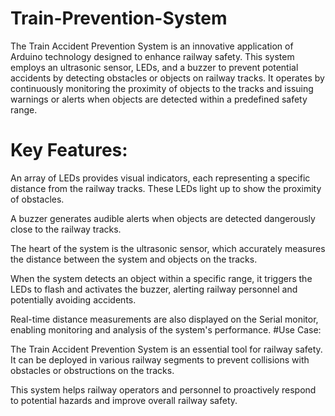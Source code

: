 # Train-Prevention-System
The Train Accident Prevention System is an innovative application of Arduino technology designed to enhance railway safety. This system employs an ultrasonic sensor, LEDs, and a buzzer to prevent potential accidents by detecting obstacles or objects on railway tracks. It operates by continuously monitoring the proximity of objects to the tracks and issuing warnings or alerts when objects are detected within a predefined safety range.
# Key Features:

An array of LEDs provides visual indicators, each representing a specific distance from the railway tracks. These LEDs light up to show the proximity of obstacles.

A buzzer generates audible alerts when objects are detected dangerously close to the railway tracks.

The heart of the system is the ultrasonic sensor, which accurately measures the distance between the system and objects on the tracks.

When the system detects an object within a specific range, it triggers the LEDs to flash and activates the buzzer, alerting railway personnel and potentially avoiding accidents.

Real-time distance measurements are also displayed on the Serial monitor, enabling monitoring and analysis of the system's performance.
#Use Case:

The Train Accident Prevention System is an essential tool for railway safety. It can be deployed in various railway segments to prevent collisions with obstacles or obstructions on the tracks.

This system helps railway operators and personnel to proactively respond to potential hazards and improve overall railway safety.
